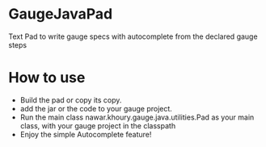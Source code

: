 # GaugeJavaPad
Text Pad to write gauge specs with autocomplete from the declared gauge steps

# How to use
- Build the pad or copy its copy.
- add the jar or the code to your gauge project.
- Run the main class nawar.khoury.gauge.java.utilities.Pad as your main class, with your gauge project in the classpath
- Enjoy the simple Autocomplete feature!
